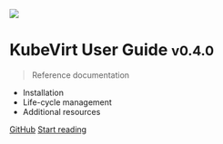 ![](assets/kubevirt-pre-256x256.png)

# KubeVirt User Guide <small>v0.4.0</small>

> Reference documentation

- Installation
- Life-cycle management
- Additional resources

[GitHub](https://github.com/kubevirt)
[Start reading](#Introduction)
